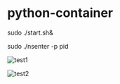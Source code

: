 # python-container

sudo ./start.sh&

sudo ./nsenter -p pid

![test1](https://raw.githubusercontent.com/wszxl516/python-container/master/1.png)

![test2](https://raw.githubusercontent.com/wszxl516/python-container/master/2.png)
